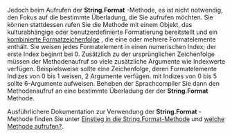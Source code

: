  
Jedoch beim Aufrufen der **String.Format** -Methode, es ist nicht notwendig, den Fokus auf die bestimmte Überladung, die Sie aufrufen möchten. Sie können stattdessen rufen Sie die Methode mit einem Objekt, das kulturabhängige oder benutzerdefinierte Formatierung bereitstellt und ein [kombinierte Formatzeichenfolge](~/docs/standard/base-types/composite-formatting.md) , die eine oder mehrere Formatelemente enthält. Sie weisen jedes Formatelement in einen numerischen Index; der erste Index beginnt bei 0. Zusätzlich zu der ursprünglichen Zeichenfolge müssen der Methodenaufruf so viele zusätzliche Argumente wie Indexwerte verfügen. Beispielsweise sollte eine Zeichenfolge, deren Formatelemente Indizes von 0 bis 1 weisen, 2 Argumente verfügen. mit Indizes von 0 bis 5 sollte 6-Argumente aufweisen. Beheben der Sprachcompiler Sie dann den Methodenaufruf an eine bestimmte Überladung der der **String.Format** Methode.   

Ausführlichere Dokumentation zur Verwendung der **String.Format** -Methode finden Sie unter [Einstieg in die String.Format-Methode](#Starting) und [welche Methode aufrufen?](#FTaskList).   
